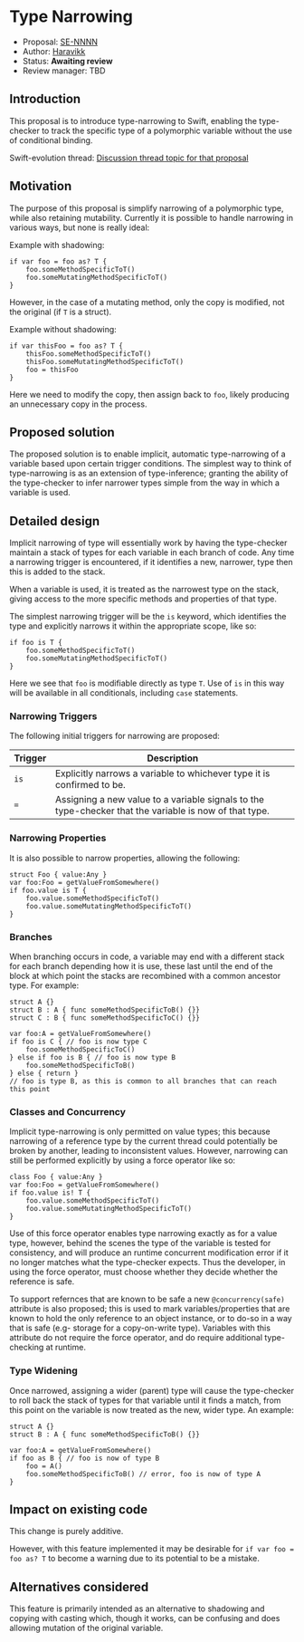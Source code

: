 # Type Narrowing

* Proposal: [SE-NNNN](NNNN-type-narrowing.md)
* Author: [Haravikk](https://github.com/haravikk)
* Status: **Awaiting review**
* Review manager: TBD

## Introduction

This proposal is to introduce type-narrowing to Swift, enabling the type-checker to track the specific type of a polymorphic variable without the use of conditional binding.

Swift-evolution thread: [Discussion thread topic for that proposal](http://news.gmane.org/gmane.comp.lang.swift.evolution)

## Motivation

The purpose of this proposal is simplify narrowing of a polymorphic type, while also retaining mutability. Currently it is possible to handle narrowing in various ways, but none is really ideal:

Example with shadowing:
```
if var foo = foo as? T {
    foo.someMethodSpecificToT()
    foo.someMutatingMethodSpecificToT()
}
```
However, in the case of a mutating method, only the copy is modified, not the original (if `T` is a struct).

Example without shadowing:
```
if var thisFoo = foo as? T {
    thisFoo.someMethodSpecificToT()
    thisFoo.someMutatingMethodSpecificToT()
    foo = thisFoo
}
```
Here we need to modify the copy, then assign back to `foo`, likely producing an unnecessary copy in the process.

## Proposed solution

The proposed solution is to enable implicit, automatic type-narrowing of a variable based upon certain trigger conditions. The simplest way to think of type-narrowing is as an extension of type-inference; granting the ability of the type-checker to infer narrower types simple from the way in which a variable is used.

## Detailed design

Implicit narrowing of type will essentially work by having the type-checker maintain a stack of types for each variable in each branch of code. Any time a narrowing trigger is encountered, if it identifies a new, narrower, type then this is added to the stack.

When a variable is used, it is treated as the narrowest type on the stack, giving access to the more specific methods and properties of that type.

The simplest narrowing trigger will be the `is` keyword, which identifies the type and explicitly narrows it within the appropriate scope, like so:
```
if foo is T {
    foo.someMethodSpecificToT()
    foo.someMutatingMethodSpecificToT()
}
```
Here we see that `foo` is modifiable directly as type `T`. Use of `is` in this way will be available in all conditionals, including `case` statements.

### Narrowing Triggers

The following initial triggers for narrowing are proposed:

Trigger | Description
--------|---------------
`is`    | Explicitly narrows a variable to whichever type it is confirmed to be. |
`=`     | Assigning a new value to a variable signals to the type-checker that the variable is now of that type. |

### Narrowing Properties

It is also possible to narrow properties, allowing the following:
```
struct Foo { value:Any }
var foo:Foo = getValueFromSomewhere()
if foo.value is T {
    foo.value.someMethodSpecificToT()
    foo.value.someMutatingMethodSpecificToT()
}
```

### Branches

When branching occurs in code, a variable may end with a different stack for each branch depending how it is use, these last until the end of the block at which point the stacks are recombined with a common ancestor type. For example:

```
struct A {}
struct B : A { func someMethodSpecificToB() {}}
struct C : B { func someMethodSpecificToC() {}}

var foo:A = getValueFromSomewhere()
if foo is C { // foo is now type C
    foo.someMethodSpecificToC()
} else if foo is B { // foo is now type B
    foo.someMethodSpecificToB()
} else { return }
// foo is type B, as this is common to all branches that can reach this point
```

### Classes and Concurrency

Implicit type-narrowing is only permitted on value types; this because narrowing of a reference type by the current thread could potentially be broken by another, leading to inconsistent values. However, narrowing can still be performed explicitly by using a force operator like so:
```
class Foo { value:Any }
var foo:Foo = getValueFromSomewhere()
if foo.value is! T {
    foo.value.someMethodSpecificToT()
    foo.value.someMutatingMethodSpecificToT()
}
```
Use of this force operator enables type narrowing exactly as for a value type, however, behind the scenes the type of the variable is tested for consistency, and will produce an runtime concurrent modification error if it no longer matches what the type-checker expects. Thus the developer, in using the force operator, must choose whether they decide whether the reference is safe.

To support refernces that are known to be safe a new `@concurrency(safe)` attribute is also proposed; this is used to mark variables/properties that are known to hold the only reference to an object instance, or to do-so in a way that is safe (e.g- storage for a copy-on-write type). Variables with this attribute do not require the force operator, and do require additional type-checking at runtime.

### Type Widening

Once narrowed, assigning a wider (parent) type will cause the type-checker to roll back the stack of types for that variable until it finds a match, from this point on the variable is now treated as the new, wider type. An example:
```
struct A {}
struct B : A { func someMethodSpecificToB() {}}

var foo:A = getValueFromSomewhere()
if foo as B { // foo is now of type B
    foo = A()
    foo.someMethodSpecificToB() // error, foo is now of type A
}
```

## Impact on existing code

This change is purely additive.

However, with this feature implemented it may be desirable for `if var foo = foo as? T` to become a warning due to its potential to be a mistake.

## Alternatives considered

This feature is primarily intended as an alternative to shadowing and copying with casting which, though it works, can be confusing and does allowing mutation of the original variable.
